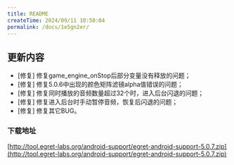 ```yaml
---
title: README
createTime: 2024/09/11 10:50:04
permalink: /docs/1e5gn2er/
---
```

## 更新内容

* [修复] 修复game\_engine\_onStop后部分变量没有释放的问题；
* [修复] 修复5.0.6中出现的颜色矩阵滤镜alpha值错误的问题；
* [修复] 修复同时播放的音频数量超过32个时，进入后台闪退的问题；
* [修复] 修复进入后台时手动暂停音频，恢复后闪退的问题；
* [修复] 修复其它BUG。

### 下载地址

[http://tool.egret-labs.org/android-support/egret-android-support-5.0.7.zip](http://tool.egret-labs.org/android-support/egret-android-support-5.0.7.zip)